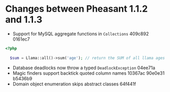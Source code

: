 Changes between Pheasant 1.1.2 and 1.1.3
========================================

  - Support for MySQL aggregate functions in `Collections` 409c892 0161ec7

```php
<?php
  
  $sum = Llama::all()->sum('age'); // return the SUM of all llama ages
```

  - Database deadlocks now throw a typed `DeadlockException` 04ee71a
  - Magic finders support backtick quoted column names 10367ac 90e0e31 b5436b9
  - Domain object enumeration skips abstract classes 64f441f
